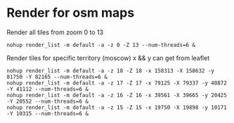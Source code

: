 # Render for osm maps

Render all tiles from zoom 0 to 13
```console
nohup render_list -m default -a -z 0 -Z 13 --num-threads=6 &
```

Render tiles for specific territory (moscow)
x && y can get from leaflet
```console
nohup render_list -m default -a -z 18 -Z 18 -x 158313 -X 158632 -y 81750 -Y 82165 --num-threads=6 &
nohup render_list -m default -a -z 17 -Z 17 -x 79125 -X 79337 -y 40872 -Y 41112 --num-threads=6 &
nohup render_list -m default -a -z 16 -Z 16 -x 39561 -X 39665 -y 20425 -Y 20552 --num-threads=6 &
nohup render_list -m default -a -z 15 -Z 15 -x 19750 -X 19898 -y 10171 -Y 10315 --num-threads=6 &
```
